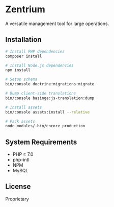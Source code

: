 # Zentrium

A versatile management tool for large operations.

## Installation

```bash
# Install PHP dependencies
composer install

# Install Node.js dependencies
npm install

# Setup schema
bin/console doctrine:migrations:migrate

# Dump client-side translations
bin/console bazinga:js-translation:dump

# Install assets
bin/console assets:install --relative

# Pack assets
node_modules/.bin/encore production
```

## System Requirements

 * PHP ≥ 7.0
 * php-intl
 * NPM
 * MySQL

## License

Proprietary
